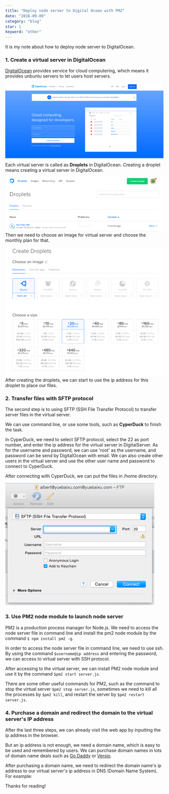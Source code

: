 ```yaml
---
title: "Deploy node server to Digital Ocean with PM2"
date: "2016-09-09"
category: "blog"
star: 1
keyword: "other"
---
```


It is my note about how to deploy node server to DigitalOcean.

### 1. Create a virtual server in DigitalOcean

[DigitalOcean](https://www.digitalocean.com/) provides service for cloud computering, which means it provides unbuntu servers to let users host servers.

![](images/deploy/1.png)
Each virtual server is called as **Droplets** in DigitalOcean. Creating a droplet means creating a virtual server in DigitalOcean.

![](images/deploy/2.png)
Then we need to choose an image for virtual server and choose the monthly plan for that.

![](images/deploy/3.png)
After creating the droplets, we can start to use the ip address for this droplet to place our files.

### 2. Transfer files with SFTP protocol

The second step is to using SFTP (SSH File Transfer Protocol) to transfer server files in the virtual server.

We can use command line, or use some tools, such as **CyperDuck** to finish the task.

In CyperDuck, we need to select SFTP protocol, select the 22 as port number, and enter the ip address for the virtual server in DigitalServer. As for the username and password, we can use 'root' as the username, and password can be send by DigitalOcean with email. We can also create other users in the virtual server and use the other user name and password to connect to CyperDuck.

After connecting with CyperDuck, we can put the files in /home directory.

![](images/deploy/4.png)

### 3. Use PM2 node module to launch node server

PM2 is a production process manager for Node.js. We need to access the node server file in command line and install the pm2 node module by the command `$ npm install pm2 -g`.

In order to access the node server file in command line, we need to use ssh. By using the command `$username@ip address` and entering the password, we can access to virtual server with SSH protocol.

After accessing to the virtual server, we can install PM2 node module and use it by the command `$pm2 start server.js`.

There are some other useful commands for PM2, such as the command to stop the virtual server `$pm2 stop server.js`, sometimes we need to kill all the processes by `$pm2 kill`, and restart the server by `$pm2 restart server.js`.

### 4. Purchase a domain and redirect the domain to the virtual server's IP address

After the last three steps, we can already visit the web app by inputting the ip address in the browser.

But an ip address is not enough, we need a domain name, which is easy to be used and remembered by users. We can purchase domain names in lots of domain name deals such as [Go Daddy](https://godaddy.com/) or [Versio](https://www.versio.nl/).

After purchasing a domain name, we need to redirect the domain name's ip address to our virtual server's ip address in DNS (Domain Name System). For example:

Thanks for reading!
